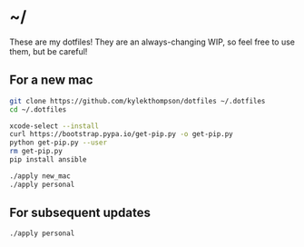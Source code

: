 # ~/

These are my dotfiles! They are an always-changing WIP, so feel free to use them, but be careful!

## For a new mac

```bash
git clone https://github.com/kylekthompson/dotfiles ~/.dotfiles
cd ~/.dotfiles

xcode-select --install
curl https://bootstrap.pypa.io/get-pip.py -o get-pip.py
python get-pip.py --user
rm get-pip.py
pip install ansible

./apply new_mac
./apply personal
```

## For subsequent updates

```bash
./apply personal
```
